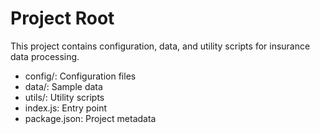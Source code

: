 # Project Root

This project contains configuration, data, and utility scripts for insurance data processing.

- config/: Configuration files
- data/: Sample data
- utils/: Utility scripts
- index.js: Entry point
- package.json: Project metadata
